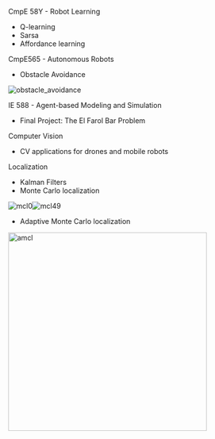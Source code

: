 CmpE 58Y - Robot Learning
* Q-learning
* Sarsa
* Affordance learning

CmpE565 - Autonomous Robots
* Obstacle Avoidance

![obstacle_avoidance](https://github.com/melodiCyb/autonomous-robots/blob/master/CmpE565/obstacle_avoidance.gif)

IE 588 - Agent-based Modeling and Simulation
* Final Project: The El Farol Bar Problem

Computer Vision 
* CV applications for drones and mobile robots

Localization
* Kalman Filters 
* Monte Carlo localization 

![mcl0](https://github.com/melodiCyb/autonomous-robots/blob/master/localization/monte-carlo-localization/images/step0.png "title-1")![mcl49](https://github.com/melodiCyb/autonomous-robots/blob/master/localization/monte-carlo-localization/images/step49.png "title-2")

* Adaptive Monte Carlo localization 
<img src="https://github.com/melodiCyb/autonomous-robots/blob/master/localization/adaptive-monte-carlo-localization/amcl.png" alt="amcl" width="400"/>
